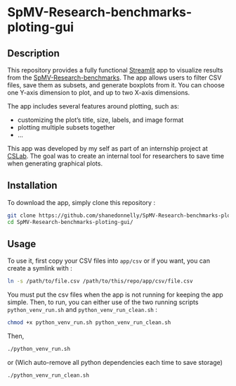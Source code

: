 # SpMV-Research-benchmarks-ploting-gui
## Description
This repository provides a fully functional [Streamlit](https://streamlit.io/) app to visualize results from the [SpMV-Research-benchmarks](https://github.com/pmpakos/SpMV-Research-benchmarks). The app allows users to filter CSV files, save them as subsets, and generate boxplots from it. You can choose one Y-axis dimension to plot, and up to two X-axis dimensions. 

The app includes several features around plotting, such as:
- customizing the plot’s title, size, labels, and image format  
- plotting multiple subsets together  
- ...

This app was developed by my self as part of an internship project at [CSLab](http://www.cslab.ntua.gr/). The goal was to create an internal tool for researchers to save time when generating graphical plots.

## Installation
To download the app, simply clone this repository : 
```bash
git clone https://github.com/shanedonnelly/SpMV-Research-benchmarks-ploting-gui.git
cd SpMV-Research-benchmarks-ploting-gui/
```
## Usage
To use it, first copy your CSV files into `app/csv`  or if you want, you can create a symlink with : 
```bash
ln -s /path/to/file.csv /path/to/this/repo/app/csv/file.csv
```
You must put the csv files when the app is not running for keeping the app simple. 
Then, to run, you can either use of the two running scripts `python_venv_run.sh` and `python_venv_run_clean.sh` : 

```bash
chmod +x python_venv_run.sh python_venv_run_clean.sh
```
Then, 
```bash 
./python_venv_run.sh
```
or (Wich auto-remove all python dependencies each time to save storage)
```bash 
./python_venv_run_clean.sh
```